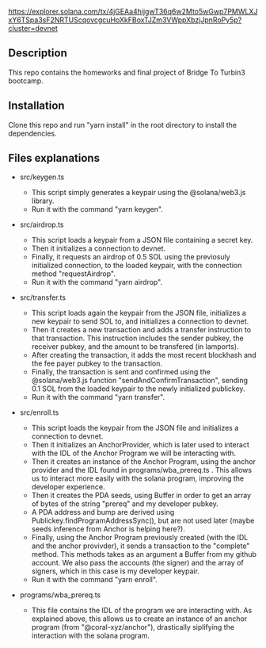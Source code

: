 https://explorer.solana.com/tx/4jGEAa4hijgwT36q6w2Mto5wGwp7PMWLXJxY6TSpa3sF2NRTUScqovcgcuHoXkFBoxTJZm3VWppXbzjJpnRoPy5p?cluster=devnet

## Description

This repo contains the homeworks and final project of Bridge To Turbin3 bootcamp.

## Installation

Clone this repo and run "yarn install" in the root directory to install the dependencies.

## Files explanations

- src/keygen.ts
  - This script simply generates a keypair using the @solana/web3.js library.
  - Run it with the command "yarn keygen".
    
- src/airdrop.ts
  - This script loads a keypair from a JSON file containing a secret key.
  - Then it initializes a connection to devnet.
  - Finally, it requests an airdrop of 0.5 SOL using the previosuly initialized connection, to the loaded keypair, with the connection method "requestAirdrop".
  - Run it with the command "yarn airdrop".

- src/transfer.ts
  - This script loads again the keypair from the JSON file, initializes a new keypair to send SOL to, and initializes a connection to devnet.
  - Then it creates a new transaction and adds a transfer instruction to that transaction. This instruction includes the sender pubkey, the receiver pubkey, and the amount to be transfered (in lamports).
  - After creating the transaction, it adds the most recent blockhash and the fee payer pubkey to the transaction.
  - Finally, the transaction is sent and confirmed using the @solana/web3.js function "sendAndConfirmTransaction", sending 0.1 SOL from the loaded keypair to the newly initialized publickey.
  - Run it with the command "yarn transfer".

- src/enroll.ts
  - This script loads the keypair from the JSON file and initializes a connection to devnet.
  - Then it initializes an AnchorProvider, which is later used to interact with the IDL of the Anchor Program we will be interacting with.
  - Then it creates an instance of the Anchor Program, using the anchor provider and the IDL found in programs/wba_prereq.ts . This allows us to interact more easily with the solana program, improving the developer experience.
  - Then it creates the PDA seeds, using Buffer in order to get an array of bytes of the string "prereq" and my developer pubkey.
  - A PDA address and bump are derived using Publickey.findProgramAddressSync(), but are not used later (maybe seeds inference from Anchor is helping here?).
  - Finally, using the Anchor Program previously created (with the IDL and the anchor provivder), it sends a transaction to the "complete" method. This methods takes as an argument a Buffer from my github account. We also pass the accounts (the signer) and the array of signers, which in this case is my developer keypair.
  - Run it with the command "yarn enroll".

- programs/wba_prereq.ts
  - This file contains the IDL of the program we are interacting with. As explained above, this allows us to create an instance of an anchor program (from "@coral-xyz/anchor"), drastically siplifying the interaction with the solana program.






